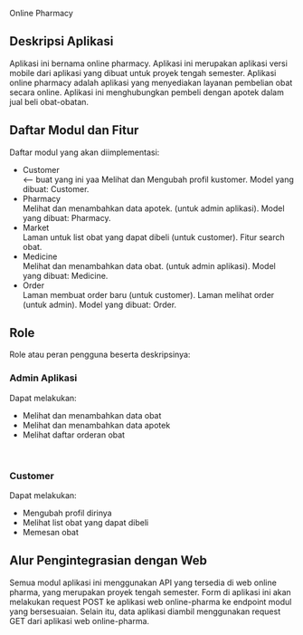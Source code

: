 Online Pharmacy



## Deskripsi Aplikasi
Aplikasi ini bernama online pharmacy. Aplikasi ini merupakan aplikasi versi mobile dari aplikasi yang dibuat untuk proyek tengah semester.
Aplikasi online pharmacy adalah aplikasi yang menyediakan layanan pembelian obat secara online. Aplikasi ini menghubungkan pembeli dengan apotek dalam jual beli obat-obatan.

## Daftar Modul dan Fitur
Daftar modul yang akan diimplementasi:
- Customer<br> <-- buat yang ini yaa
Melihat dan Mengubah profil kustomer. Model yang dibuat: Customer.
- Pharmacy<br>
Melihat dan menambahkan data apotek. (untuk admin aplikasi). Model yang dibuat: Pharmacy.
- Market<br>
Laman untuk list obat yang dapat dibeli (untuk customer). Fitur search obat.
- Medicine<br>
Melihat dan menambahkan data obat. (untuk admin aplikasi). Model yang dibuat: Medicine.
- Order<br>
Laman membuat order baru (untuk customer). Laman melihat order (untuk admin). Model yang dibuat: Order.

## Role
Role atau peran pengguna beserta deskripsinya:

### Admin Aplikasi
Dapat melakukan:
- Melihat dan menambahkan data obat
- Melihat dan menambahkan data apotek
- Melihat daftar orderan obat
<br>

### Customer
Dapat melakukan:
- Mengubah profil dirinya
- Melihat list obat yang dapat dibeli
- Memesan obat

## Alur Pengintegrasian dengan Web
Semua modul aplikasi ini menggunakan API yang tersedia di web online pharma, yang merupakan proyek tengah semester.
Form di aplikasi ini akan melakukan request POST ke aplikasi web online-pharma ke endpoint modul yang bersesuaian.
Selain itu, data aplikasi diambil menggunakan request GET dari aplikasi web online-pharma.

